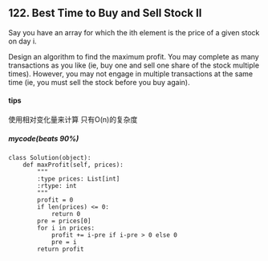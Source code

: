 ## 122. Best Time to Buy and Sell Stock II
Say you have an array for which the ith element is the price of a given stock on day i.

Design an algorithm to find the maximum profit. You may complete as many transactions as you like (ie, buy one and sell one share of the stock multiple times). However, you may not engage in multiple transactions at the same time (ie, you must sell the stock before you buy again).
#### tips
使用相对变化量来计算 
只有O(n)的复杂度 
##### mycode(beats 90%)

```
class Solution(object):
    def maxProfit(self, prices):
        """
        :type prices: List[int]
        :rtype: int
        """
        profit = 0
        if len(prices) <= 0:
            return 0
        pre = prices[0]
        for i in prices:
            profit += i-pre if i-pre > 0 else 0
            pre = i
        return profit
```
